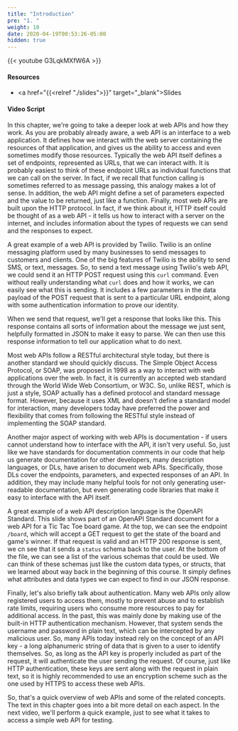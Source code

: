 ```yaml
---
title: "Introduction"
pre: "1. "
weight: 10
date: 2020-04-19T00:53:26-05:00
hidden: true
---
```


{{< youtube G3LqkMXfW6A >}}

#### Resources

* <a href="{{<relref "./slides">}}" target="_blank">Slides</a>

#### Video Script

In this chapter, we're going to take a deeper look at web APIs and how they work. As you are probably already aware, a web API is an interface to a web application. It defines how we interact with the web server containing the resources of that application, and gives us the ability to access and even sometimes modify those resources. Typically the web API itself defines a set of endpoints, represented as URLs, that we can interact with. It is probably easiest to think of these endpoint URLs as individual functions that we can call on the server. In fact, if we recall that function calling is sometimes referred to as message passing, this analogy makes a lot of sense. In addition, the web API might define a set of parameters expected and the value to be returned, just like a function. Finally, most web APIs are built upon the HTTP protocol. In fact, if we think about it, HTTP itself could be thought of as a web API - it tells us how to interact with a server on the internet, and includes information about the types of requests we can send and the responses to expect.

A great example of a web API is provided by Twilio. Twilio is an online messaging platform used by many businesses to send messages to customers and clients. One of the big features of Twilio is the ability to send SMS, or text, messages. So, to send a text message using Twilio's web API, we could send it an HTTP POST request using this `curl` command. Even without really understanding what `curl` does and how it works, we can easily see what this is sending. It includes a few parameters in the data payload of the POST request that is sent to a particular URL endpoint, along with some authentication information to prove our identity.

When we send that request, we'll get a response that looks like this. This response contains all sorts of information about the message we just sent, helpfully formatted in JSON to make it easy to parse. We can then use this response information to tell our application what to do next. 

Most web APIs follow a RESTful architectural style today, but there is another standard we should quickly discuss. The Simple Object Access Protocol, or SOAP, was proposed in 1998 as a way to interact with web applications over the web. In fact, it is currently an accepted web standard through the World Wide Web Consortium, or W3C. So, unlike REST, which is just a style, SOAP actually has a defined protocol and standard message format. However, because it uses XML and doesn't define a standard model for interaction, many developers today have preferred the power and flexibility that comes from following the RESTful style instead of implementing the SOAP standard. 

Another major aspect of working with web APIs is documentation - if users cannot understand how to interface with the API, it isn't very useful. So, just like we have standards for documentation comments in our code that help us generate documentation for other developers, many description languages, or DLs, have arisen to document web APIs. Specifically, those DLs cover the endpoints, parameters, and expected responses of an API. In addition, they may include many helpful tools for not only generating user-readable documentation, but even generating code libraries that make it easy to interface with the API itself.

A great example of a web API description language is the OpenAPI Standard. This slide shows part of an OpenAPI Standard document for a web API for a Tic Tac Toe board game. At the top, we can see the endpoint `/board`, which will accept a GET request to get the state of the board and game's winner. If that request is valid and an HTTP 200 response is sent, we cn see that it sends a `status` schema back to the user. At the bottom of the file, we can see a list of the various schemas that could be used. We can think of these schemas just like the custom data types, or structs, that we learned about way back in the beginning of this course. It simply defines what attributes and data types we can expect to find in our JSON response.

Finally, let's also briefly talk about authentication. Many web APIs only allow registered users to access them, mostly to prevent abuse and to establish rate limits, requiring users who consume more resources to pay for additional access. In the past, this was mainly done by making use of the built-in HTTP authentication mechanism. However, that system sends the username and password in plain text, which can be intercepted by any malicious user. So, many APIs today instead rely on the concept of an API key - a long alphanumeric string of data that is given to a user to identify themselves. So, as long as the API key is properly included as part of the request, it will authenticate the user sending the request. Of course, just like HTTP authentication, these keys are sent along with the request in plain text, so it is highly recommended to use an encryption scheme such as the one used by HTTPS to access these web APIs. 

So, that's a quick overview of web APIs and some of the related concepts. The text in this chapter goes into a bit more detail on each aspect. In the next video, we'll perform a quick example, just to see what it takes to access a simple web API for testing. 

